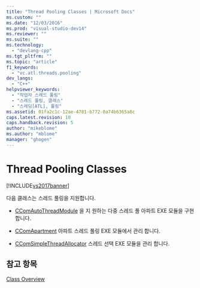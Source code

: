 ```yaml
---
title: "Thread Pooling Classes | Microsoft Docs"
ms.custom: ""
ms.date: "12/03/2016"
ms.prod: "visual-studio-dev14"
ms.reviewer: ""
ms.suite: ""
ms.technology: 
  - "devlang-cpp"
ms.tgt_pltfrm: ""
ms.topic: "article"
f1_keywords: 
  - "vc.atl.threads.pooling"
dev_langs: 
  - "C++"
helpviewer_keywords: 
  - "작업자 스레드 풀링"
  - "스레드 풀링, 클래스"
  - "스레딩[ATL], 풀링"
ms.assetid: 01fa2c1c-12ae-4781-b772-0a74b6365a8c
caps.latest.revision: 10
caps.handback.revision: 5
author: "mikeblome"
ms.author: "mblome"
manager: "ghogen"
---
```

# Thread Pooling Classes
[!INCLUDE[vs2017banner](../assembler/inline/includes/vs2017banner.md)]

다음 클래스는 스레드 풀링을 지원합니다.  
  
-   [CComAutoThreadModule](../atl/reference/ccomautothreadmodule-class.md) 을 지 원하는 다중 스레드 풀 아파트 EXE 모듈을 구현 합니다.  
  
-   [CComApartment](../atl/reference/ccomapartment-class.md) 아파트 스레드 풀링 EXE 모듈에서 관리 합니다.  
  
-   [CComSimpleThreadAllocator](../atl/reference/ccomsimplethreadallocator-class.md) 스레드 선택 EXE 모듈을 관리 합니다.  
  
## 참고 항목  
 [Class Overview](../atl/atl-class-overview.md)
